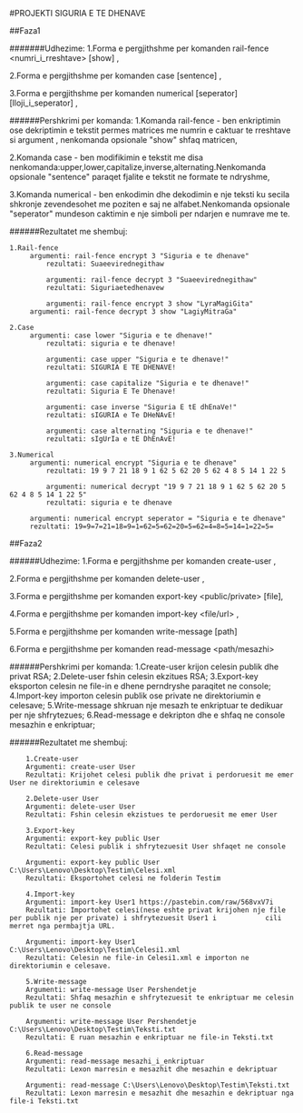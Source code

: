 #PROJEKTI SIGURIA E TE DHENAVE 

##Faza1

#######Udhezime:
1.Forma e pergjithshme per komanden rail-fence 
<rail-fence> <nenkomanda> <numri_i_rreshtave> [show] <teksti> ,
	
2.Forma e pergjithshme per komanden case
<case> <nenkomanda> [sentence] <teksti>,
	
3.Forma e pergjithshme per komanden numerical 
<numerical> <nenkomanda> [seperator] [lloji_i_seperator] <teksti>,

######Pershkrimi per komanda:
1.Komanda rail-fence - ben enkriptimin ose dekriptimin e tekstit permes matrices me numrin e caktuar te rreshtave si argument , nenkomanda opsionale "show" shfaq matricen,
	
2.Komanda case - ben modifikimin e tekstit me disa 							nenkomanda:upper,lower,capitalize,inverse,alternating.Nenkomanda opsionale "sentence" paraqet fjalite e tekstit ne formate te ndryshme,

3.Komanda numerical - ben enkodimin dhe dekodimin e nje teksti ku secila shkronje zevendesohet me poziten e saj ne alfabet.Nenkomanda opsionale "seperator" mundeson caktimin e nje simboli per ndarjen e numrave me te.


######Rezultatet me shembuj:

	1.Rail-fence
	     argumenti: rail-fence encrypt 3 "Siguria e te dhenave"
             rezultati: Suaeevirednegithaw

             argumenti: rail-fence decrypt 3 "Suaeevirednegithaw"
             rezultati: Siguriaetedhenavew
		
             argumenti: rail-fence encrypt 3 show "LyraMagiGita"
	     argumenti: rail-fence decrypt 3 show "LagiyMitraGa"
	
	2.Case
	     argumenti: case lower "Siguria e te dhenave!"
             rezultati: siguria e te dhenave!

             argumenti: case upper "Siguria e te dhenave!"
             rezultati: SIGURIA E TE DHENAVE!
 
             argumenti: case capitalize "Siguria e te dhenave!"
             rezultati: Siguria E Te Dhenave! 

             argumenti: case inverse "Siguria E tE dhEnaVe!"
             rezultati: sIGURIA e Te DHeNAvE!
 
             argumenti: case alternating "Siguria e te dhenave!"
             rezultati: sIgUrIa e tE DhEnAvE!
		
	3.Numerical
	     argumenti: numerical encrypt "Siguria e te dhenave"
             rezultati: 19 9 7 21 18 9 1 62 5 62 20 5 62 4 8 5 14 1 22 5

             argumenti: numerical decrypt "19 9 7 21 18 9 1 62 5 62 20 5 62 4 8 5 14 1 22 5"
             rezultati: siguria e te dhenave
		
	     argumenti: numerical encrypt seperator = "Siguria e te dhenave"
	     rezultati: 19=9=7=21=18=9=1=62=5=62=20=5=62=4=8=5=14=1=22=5=
  
		
##Faza2 

######Udhezime:
1.Forma e pergjithshme per komanden create-user 
<create-user> <emri> ,
	
2.Forma e pergjithshme per komanden delete-user
<delete-user> <emri>,
	
3.Forma e pergjithshme per komanden export-key
<export-key> <public/private> <emri> [file],
	
4.Forma e pergjithshme per komanden import-key
<import-key> <emri> <file/url> ,
	
5.Forma e pergjithshme per komanden write-message
<write-message> <emri> <mesazhi> [path]
	
6.Forma e pergjithshme per komanden read-message 
<read-message> <path/mesazhi>
	
######Pershkrimi per komanda:
	1.Create-user krijon celesin publik dhe privat RSA;
	2.Delete-user fshin celesin ekzitues RSA;
	3.Export-key eksporton celesin ne file-in e dhene perndryshe paraqitet ne console;
	4.Import-key importon celesin publik ose private ne direktoriumin e celesave;
	5.Write-message shkruan nje mesazh te enkriptuar te dedikuar per nje shfrytezues;
	6.Read-message e dekripton dhe e shfaq ne console mesazhin e enkriptuar;


######Rezultatet me shembuj:
		
		1.Create-user
		Argumenti: create-user User
		Rezultati: Krijohet celesi publik dhe privat i perdoruesit me emer User ne direktoriumin e celesave
		
		2.Delete-user User
		Argumenti: delete-user User
		Rezultati: Fshin celesin ekzistues te perdoruesit me emer User
		
		3.Export-key 
		Argumenti: export-key public User 
		Rezultati: Celesi publik i shfrytezuesit User shfaqet ne console
		
		Argumenti: export-key public User C:\Users\Lenovo\Desktop\Testim\Celesi.xml
		Rezultati: Eksportohet celesi ne folderin Testim 
		
		4.Import-key
		Argumenti: import-key User1 https://pastebin.com/raw/568vxV7i
		Rezultati: Importohet celesi(nese eshte privat krijohen nje file per publik nje per private) i shfrytezuesit User1 i 			cili merret nga permbajtja URL.
		
		Argumenti: import-key User1 C:\Users\Lenovo\Desktop\Testim\Celesi1.xml
		Rezultati: Celesin ne file-in Celesi1.xml e importon ne direktoriumin e celesave.
		
		5.Write-message
		Argumenti: write-message User Pershendetje 
		Rezultati: Shfaq mesazhin e shfrytezuesit te enkriptuar me celesin publik te user ne console
		
		Argumenti: write-message User Pershendetje C:\Users\Lenovo\Desktop\Testim\Teksti.txt
		Rezultati: E ruan mesazhin e enkriptuar ne file-in Teksti.txt
		
		6.Read-message
		Argumenti: read-message mesazhi_i_enkriptuar
		Rezultati: Lexon marresin e mesazhit dhe mesazhin e dekriptuar
		
		Argumenti: read-message C:\Users\Lenovo\Desktop\Testim\Teksti.txt
		Rezultati: Lexon marresin e mesazhit dhe mesazhin e dekriptuar nga file-i Teksti.txt

